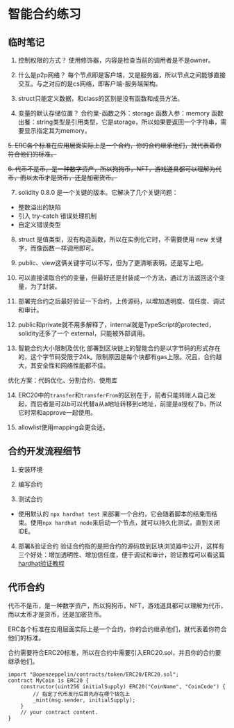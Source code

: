 # 智能合约练习

## 临时笔记
1. 控制权限的方式？
使用修饰器，内容是检查当前的调用者是不是owner。

2. 什么是p2p网络？
每个节点即是客户端，又是服务器，所以节点之间能够直接交互。与之对应的是cs网络，即客户端-服务端架构。

3. struct只能定义数据，和class的区别是没有函数和成员方法。

4. 变量的默认存储位置？
合约里-函数之外：storage
函数入参：memory
函数出餐：string类型是引用类型，它是storage，所以如果要返回一个字符串，需要显示指定其为memory。

~~5. ERC各个标准在应用层面实际上是一个合约，你的合约继承他们，就代表着你符合他们的标准。~~

~~6. 代币不是币，是一种数字资产，所以狗狗币，NFT，游戏道具都可以理解为代币，而以太币才是货币，还是加密货币。~~

7. solidity 0.8.0 是一个关键的版本。它解决了几个关键问题：
- 整数溢出的缺陷
- 引入 try-catch 错误处理机制
- 自定义错误类型

8. struct 是值类型，没有构造函数，所以在实例化它时，不需要使用 new 关键字，而像函数一样调用即可。

9. public、view这俩关键字可以不写，但为了更清晰表明，还是写上吧。

10. 可以直接读取合约的变量，但最好还是封装成一个方法，通过方法返回这个变量，为了封装。

11. 部署完合约之后最好验证一下合约，上传源码，以增加透明度、信任度、调试和审计。

12. public和private就不用多解释了，internal就是TypeScript的protected，solidity还多了一个 external，只能被外部调用。

13. 智能合约大小限制及优化
部署到区块链上的智能合约是以字节码的形式存在的，这个字节码受限于24k。限制原因是每个块都有gas上限。况且，合约越大，其安全性和网络性能都不佳。

优化方案：代码优化、分割合约、使用库

14. ERC20中的`transfer`和`transferFrom`的区别在于，前者只能转账人自己发起，而后者是可以b可以代替a从a地址转移到c地址，前提是a授权了b，所以它时常和approve一起使用。

15. allowlist使用mapping会更合适。

## 合约开发流程细节
1. 安装环境

2. 编写合约
3. 测试合约
- 使用默认的 `npx hardhat test` 来部署一个合约，它会随着脚本的结束而结束。使用`npx hardhat node`来启动一个节点，就可以持久化测试，直到关闭IDE。
4. 部署&验证合约
验证合约指的是把合约的源码放到区块浏览器中公开，这样有三个好处：增加透明性、增加信任度，便于调试和审计，验证教程可以看这篇[hardhat验证教程](https://hardhat.org/hardhat-runner/plugins/nomicfoundation-hardhat-verify)


## 代币合约
代币不是币，是一种数字资产，所以狗狗币，NFT，游戏道具都可以理解为代币，而以太币才是货币，还是加密货币。

ERC各个标准在应用层面实际上是一个合约，你的合约继承他们，就代表着你符合他们的标准。

合约需要符合ERC20标准，所以在合约中需要引入ERC20.sol，并且你的合约要继承他们。
```solidity
import "@openzeppelin/contracts/token/ERC20/ERC20.sol";
contract MyCoin is ERC20 {
    constructor(uint256 initialSupply) ERC20("CoinName", "CoinCode") {
        // 指定了代币发行后首先存在哪个钱包上
        _mint(msg.sender, initialSupply);
    }
    // your contract content.
}
```

